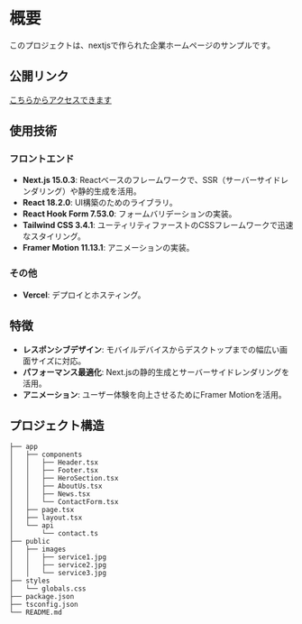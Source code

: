 # 概要
このプロジェクトは、nextjsで作られた企業ホームページのサンプルです。

## 公開リンク
[こちらからアクセスできます](https://nextjs-homepage-chi.vercel.app/)

## 使用技術

### フロントエンド
- **Next.js 15.0.3**: Reactベースのフレームワークで、SSR（サーバーサイドレンダリング）や静的生成を活用。
- **React 18.2.0**: UI構築のためのライブラリ。
- **React Hook Form 7.53.0**: フォームバリデーションの実装。
- **Tailwind CSS 3.4.1**: ユーティリティファーストのCSSフレームワークで迅速なスタイリング。
- **Framer Motion 11.13.1**: アニメーションの実装。

### その他
- **Vercel**: デプロイとホスティング。

## 特徴
- **レスポンシブデザイン**: モバイルデバイスからデスクトップまでの幅広い画面サイズに対応。
- **パフォーマンス最適化**: Next.jsの静的生成とサーバーサイドレンダリングを活用。
- **アニメーション**: ユーザー体験を向上させるためにFramer Motionを活用。

## プロジェクト構造
```
├── app
│   ├── components
│   │   ├── Header.tsx
│   │   ├── Footer.tsx
│   │   ├── HeroSection.tsx
│   │   ├── AboutUs.tsx
│   │   ├── News.tsx
│   │   └── ContactForm.tsx
│   ├── page.tsx
│   ├── layout.tsx
│   └── api
│       └── contact.ts
├── public
│   ├── images
│   │   ├── service1.jpg
│   │   ├── service2.jpg
│   │   └── service3.jpg
├── styles
│   └── globals.css
├── package.json
├── tsconfig.json
└── README.md
```


